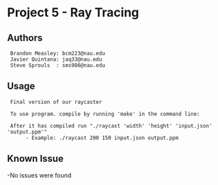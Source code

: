  # Project 5 - Ray Tracing
 
 ## Authors
     Brandon Measley: bcm223@nau.edu
     Javier Quintana: jaq33@nau.edu
     Steve Sprouls  : sms986@nau.edu
     
 ## Usage
     Final version of our raycaster
     
     To use program. compile by running 'make' in the command line:
     
     After it has compiled run "./raycast 'width' 'height' 'input.json' 'output.ppm'"
          - Example: ./raycast 200 150 input.json output.ppm
 
 ## Known Issue
 
  -No issues were found
